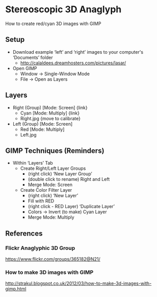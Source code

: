 # Stereoscopic 3D Anaglyph
How to create red/cyan 3D images with GIMP

## Setup
* Download example ‘left’ and ‘right’ images to your computer's ‘Documents’ folder
    * http://calaldees.dreamhosters.com/pictures/lasar/
* Open GIMP
    * Window -> Single-Window Mode
    * File -> Open as Layers

## Layers
* Right (Group) [Mode: Screen] {link}
    * Cyan [Mode: Multiply] {link}
    * Right.jpg {move to calibrate}
* Left (Group) [Mode: Screen]
    * Red [Mode:  Multiply]
    * Left.jpg

## GIMP Techniques (Reminders)
* Within ‘Layers’ Tab
    * Create Right/Left Layer Groups
        * (right click) ‘New Layer Group’
        * (double click to rename) Right and Left
        * Merge Mode: Screen
    * Create Color Filter Layer
        * (right click) ‘New Layer’
        * Fill with RED
        * (right click - RED Layer) ‘Duplicate Layer’
        * Colors -> Invert (to make) Cyan Layer
        * Merge Mode: Multiply

## References

### Flickr Anaglyphic 3D Group
https://www.flickr.com/groups/365182@N21/

### How to make 3D images with GIMP
http://strakul.blogspot.co.uk/2012/03/how-to-make-3d-images-with-gimp.html

